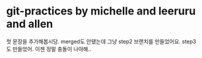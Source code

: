 # git-practices by michelle and leeruru and allen

첫 문장을 추가해봅시당. merged도 안됐는데 그냥 step2 브랜치를 만들었어요. step3도 만들었어. 이젠 정말 충돌이 나야해..

